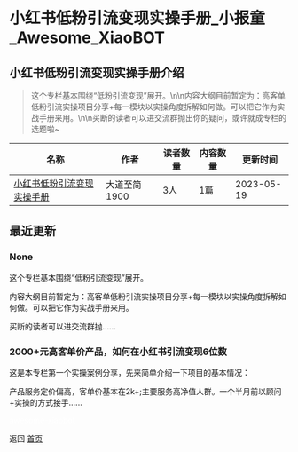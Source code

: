 # 小红书低粉引流变现实操手册_小报童_Awesome_XiaoBOT

## 小红书低粉引流变现实操手册介绍
> 这个专栏基本围绕“低粉引流变现”展开。\n\n内容大纲目前暂定为：高客单低粉引流实操项目分享+每一模块以实操角度拆解如何做。可以把它作为实战手册来用。\n\n买断的读者可以进交流群抛出你的疑问，或许就成专栏的选题啦~  
  


|名称|作者|读者数量|内容数量|更新时间|
|---|---|---|---|---|
|[小红书低粉引流变现实操手册](https://xiaobot.net/p/15059186792?refer=9c3f1c95-a052-465a-9902-f6d75080262a)|大道至简1900|3人|1篇|2023-05-19|

## 最近更新
### None

这个专栏基本围绕“低粉引流变现”展开。

内容大纲目前暂定为：高客单低粉引流实操项目分享+每一模块以实操角度拆解如何做。可以把它作为实战手册来用。

买断的读者可以进交流群抛......

### 2000+元高客单价产品，如何在小红书引流变现6位数

这是本专栏第一个实操案例分享，先来简单介绍一下项目的基本情况：

产品服务定价偏高，客单价基本在2k+;主要服务高净值人群。一个半月前以顾问+实操的方式接手......


<a href="https://github.com/Reno9527/awesome-xiaobot" style="color: white; text-decoration: none;">awesome-xiaobot</a>

返回 [首页](../README.md)
